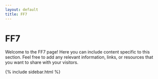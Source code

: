 ```yaml
---
layout: default
title: FF7
---
```


# FF7

Welcome to the FF7 page! Here you can include content specific to this section. Feel free to add any relevant information, links, or resources that you want to share with your visitors.

{% include sidebar.html %}